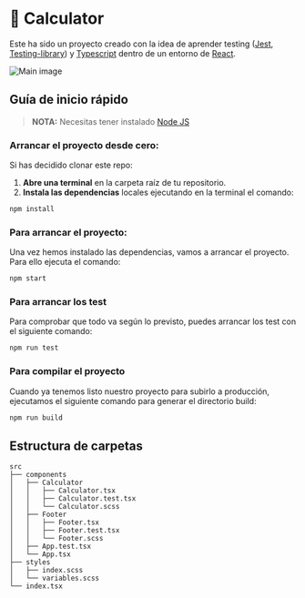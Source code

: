 # 🧮 Calculator

Este ha sido un proyecto creado con la idea de aprender testing ([Jest](https://jestjs.io/docs/tutorial-react), [Testing-library](https://testing-library.com/)) y [Typescript](https://www.typescriptlang.org/) dentro de un entorno de [React](https://es.reactjs.org/).

![Main image](https://i.postimg.cc/dVDk2RPh/Captura-de-pantalla-2021-03-18-a-las-16-22-37.png)


## Guía de inicio rápido

> **NOTA:** Necesitas tener instalado [Node JS](https://nodejs.org/)

### Arrancar el proyecto desde cero:

Si has decidido clonar este repo:
1. **Abre una terminal** en la carpeta raíz de tu repositorio.
1. **Instala las dependencias** locales ejecutando en la terminal el comando:

```bash
npm install
```

### Para arrancar el proyecto:

Una vez hemos instalado las dependencias, vamos a arrancar el proyecto. Para ello ejecuta el comando:

```bash
npm start
```

### Para arrancar los test

Para comprobar que todo va según lo previsto, puedes arrancar los test con el siguiente comando:

```bash
npm run test
```

### Para compilar el proyecto

Cuando ya tenemos listo nuestro proyecto para subirlo a producción, ejecutamos el siguiente comando para generar el directorio build:

```bash
npm run build
```

## Estructura de carpetas

```
src
├── components
│   ├── Calculator 
│   │   ├── Calculator.tsx
│   │   ├── Calculator.test.tsx
│   │   └── Calculator.scss
│   ├── Footer
│   │   ├── Footer.tsx
│   │   ├── Footer.test.tsx
│   │   └── Footer.scss
│   ├── App.test.tsx
│   └── App.tsx
├── styles
│   ├── index.scss
│   └── variables.scss
└── index.tsx
 
```
